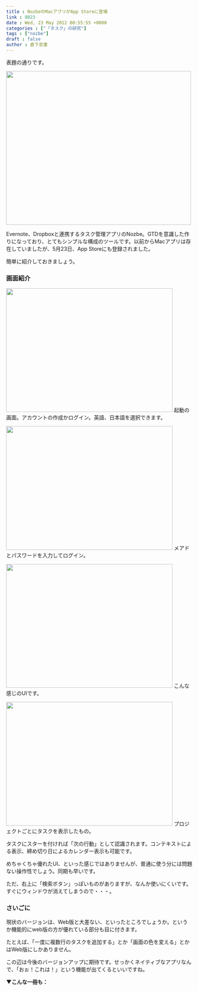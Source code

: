 ```yaml
---
title : NozbeのMacアプリがApp Storeに登場
link : 8023
date : Wed, 23 May 2012 00:55:55 +0000
categories : ["「タスク」の研究"]
tags : ["nozbe"]
draft : false
author : 倉下忠憲
---
```


表題の通りです。

<a href="https://rashita.net/blog/wp-content/uploads/2012/05/window-grab.6.png"><img src="https://rashita.net/blog/wp-content/uploads/2012/05/window-grab.6-1024x830.png" alt="" title="window-grab.6" width="500" height="415" class="alignnone size-large wp-image-8024" /></a>

Evernote、Dropboxと連携するタスク管理アプリのNozbe。GTDを意識した作りになっており、とてもシンプルな構成のツールです。以前からMacアプリは存在していましたが、5月23日、App Storeにも登録されました。

簡単に紹介しておきましょう。
<h3>画面紹介</h3>
<a href="https://rashita.net/blog/wp-content/uploads/2012/05/window-grab.5.png"><img src="https://rashita.net/blog/wp-content/uploads/2012/05/window-grab.5.png" alt="" title="window-grab.5" width="450" height="334" class="alignnone size-full wp-image-8025" /></a>
起動の画面。アカウントの作成かログイン。英語、日本語を選択できます。

<a href="https://rashita.net/blog/wp-content/uploads/2012/05/window-grab.4.png"><img src="https://rashita.net/blog/wp-content/uploads/2012/05/window-grab.4.png" alt="" title="window-grab.4" width="450" height="334" class="alignnone size-full wp-image-8026" /></a>
メアドとパスワードを入力してログイン。

<a href="https://rashita.net/blog/wp-content/uploads/2012/05/window-grab.3.png"><img src="https://rashita.net/blog/wp-content/uploads/2012/05/window-grab.3.png" alt="" title="window-grab.3" width="450" height="334" class="alignnone size-full wp-image-8027" /></a>
こんな感じのUIです。

<a href="https://rashita.net/blog/wp-content/uploads/2012/05/window-grab.2.png"><img src="https://rashita.net/blog/wp-content/uploads/2012/05/window-grab.2.png" alt="" title="window-grab.2" width="450" height="334" class="alignnone size-full wp-image-8028" /></a>
プロジェクトごとにタスクを表示したもの。

タスクにスターを付ければ「次の行動」として認識されます。コンテキストによる表示、締め切り日によるカレンダー表示も可能です。

めちゃくちゃ優れたUI、といった感じではありませんが、普通に使う分には問題ない操作性でしょう。同期も早いです。

ただ、右上に「検索ボタン」っぽいものがありますが、なんか使いにくいです。すぐにウィンドウが消えてしまうので・・・。

<h3>さいごに</h3>
現状のバージョンは、Web版と大差ない、といったところでしょうか。というか機能的にweb版の方が優れている部分も目に付きます。

たとえば、「一度に複数行のタスクを追加する」とか「画面の色を変える」とかはWeb版にしかありません。

この辺は今後のバージョンアップに期待です。せっかくネイティブなアプリなんで、「おぉ！これは！」という機能が出てくるといいですね。

<strong>▼こんな一冊も：</strong>

